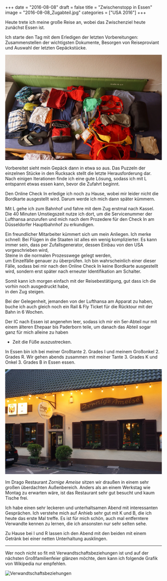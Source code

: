 +++
date = "2016-08-08"
draft = false
title = "Zwischenstopp in Essen"
image = "2016-08-08_Zugabteil.jpg"
categories = ["USA 2016"]
+++

Heute trete ich meine große Reise an,
wobei das Zwischenziel heute zunächst Essen ist.

Ich starte den Tag mit dem Erledigen der
letzten Vorbereitungen:
Zusammenstellen der wichtigsten Dokumente,
Besorgen von Reiseproviant und Auswahl der letzten Gepäckstücke.

![Gepäck](/images/2016-08-08_Gepaeck.jpg)

Vorbereitet sieht mein Gepäck dann in etwa so aus. Das Puzzeln der einzelnen Stücke in den Rucksack
stellt die letzte Herausforderung dar.
Nach einigen Iterationen finde ich eine gute Lösung,
sodass ich mit L entspannt etwas essen kann,
bevor die Zufahrt beginnt.

Den Online Check In erledige ich noch zu Hause,
wobei mir leider nicht die Bordkarte
ausgestellt wird. Darum werde ich mich dann
später kümmern.

Mit L gehe ich zum Bahnhof und fahre mit dem Zug erstmal nach Kassel.
Die 40 Minuten Umstiegszeit nutze ich dort, um die Servicenummer der Lufthansa anzurufen
und mich nach dem Prozedere für den Check In
am Düsseldorfer Hauptbahnhof zu erkundigen.

Ein freundlicher Mitarbeiter kümmert sich um
mein Anliegen.
Ich merke schnell:
Bei Flügen in die Staaten ist alles ein wenig komplizierter.
Es kann immer sein, dass per Zufallsgenerator,
dessen Einbau von den USA vorgeschrieben wird,  
Steine in die normalen Prozesswege gelegt werden,  
um Einzelfälle genauer zu überprüfen.
Ich bin wahrscheinlich einer dieser Fälle,
sodass bei mir nach den Online Check In keine Bordkarte
ausgestellt wird, sondern erst später nach
erneuter Identifikation am Schalter.

Somit kann ich morgen einfach mit der Reisebestätigung,
gut dass ich die vorhin noch ausgedruckt habe,  
in den Zug steigen.

Bei der Gelegenheit,
jemanden von der Lufthansa am Apparat zu haben,
buche ich auch gleich noch ein Rail & Fly Ticket
für die Rücktour mit der Bahn in 6 Wochen.

Der IC nach Essen ist angenehm leer,
sodass ich mir ein 5er-Abteil nur mit einem
älteren Ehepaar bis Paderborn teile,
um danach das Abteil sogar ganz für mich
alleine zu haben
- Zeit die Füße auszustrecken.

In Essen bin ich bei meiner Großtante 2. Grades I
und meinem Großonkel 2. Grades R.
Wir gehen abends zusammen mit meiner
Tante 3. Grades K und Onkel 3. Grades B
in Essen essen.

![Drago](/images/2016-08-08_Drago.jpg)

Im Drago Restaurant *Zornige Ameise*
sitzen wir draußen in einem sehr großen überdachten Außenbereich.
Anders als an einem Werkstag wie Montag zu erwarten wäre,
ist das Restaurant sehr gut besucht und kaum Tische frei.

Ich habe einen sehr leckeren
und unterhaltsamen Abend mit interessanten Gesprächen.
Ich verstehe mich auf Anhieb sehr
gut mit K und B, die ich heute das erste
Mal treffe.
Es ist für mich schön,
auch mal entferntere Verwandte kennen zu lernen,
die ich ansonsten nur sehr selten sehe.

Zu Hause bei I und R lassen ich den Abend
mit den beiden mit einem Getränk bei
einer netten Unterhaltung ausklingen.

------

Wer noch nicht so fit mit Verwandtschaftsbeziehungen ist
und auf der nächsten Großfamilienfeier glänzen möchte,
dem kann ich folgende Grafik von Wikipedia
nur empfehlen.

![Verwandtschaftsbeziehungen](https://upload.wikimedia.org/wikipedia/commons/f/ff/European_kinship_system_de.svg)
